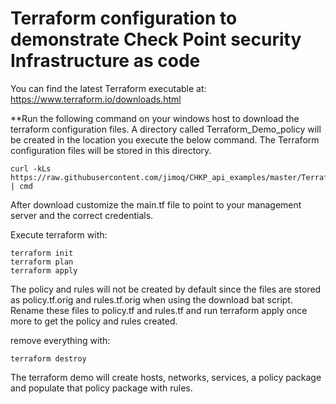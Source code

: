 # Terraform configuration to demonstrate Check Point security Infrastructure as code
You can find the latest Terraform executable at: https://www.terraform.io/downloads.html

**Run the following command on your windows host to download the terraform configuration files.
A directory called Terraform_Demo_policy will be created in the location you execute the below command. The Terraform configuration files will be stored in this directory.
```
curl -kLs https://raw.githubusercontent.com/jimoq/CHKP_api_examples/master/Terraform/Terraform_Demo_policy/download_terraform_demo.bat | cmd
```

After download customize the main.tf file to point to your management server and the correct credentials.

Execute terraform with:
```
terraform init
terraform plan
terraform apply
```
The policy and rules will not be created by default since the files are stored as policy.tf.orig and rules.tf.orig when using the download bat script.
Rename these files to policy.tf and rules.tf and run terraform apply once more to get the policy and rules created.

remove everything with: 
```
terraform destroy
```
The terraform demo will create hosts, networks, services, a policy package and populate that policy package with rules.